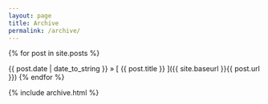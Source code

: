 ```yaml
---
layout: page
title: Archive
permalink: /archive/
---
```

{% for post in site.posts %}

{{ post.date | date_to_string }} » [ {{ post.title }} ]({{ site.baseurl }}{{ post.url }}) {% endfor %}

{% include archive.html %}